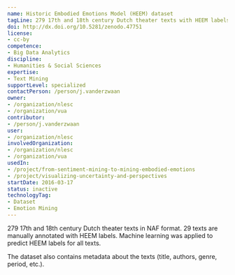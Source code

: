 ```yaml
---
name: Historic Embodied Emotions Model (HEEM) dataset
tagLine: 279 17th and 18th century Dutch theater texts with HEEM labels
doi: http://dx.doi.org/10.5281/zenodo.47751
license:
- cc-by
competence:
- Big Data Analytics
discipline:
- Humanities & Social Sciences
expertise:
- Text Mining
supportLevel: specialized
contactPerson: /person/j.vanderzwaan
owner:
- /organization/nlesc
- /organization/vua
contributor:
- /person/j.vanderzwaan
user:
- /organization/nlesc
involvedOrganization:
- /organization/nlesc
- /organization/vua
usedIn:
- /project/from-sentiment-mining-to-mining-embodied-emotions
- /project/visualizing-uncertainty-and-perspectives
startDate: 2016-03-17
status: inactive
technologyTag:
- Dataset
- Emotion Mining
---
```

279 17th and 18th century Dutch theater texts in NAF format. 29 texts are manually annotated with
HEEM labels. Machine learning was applied to predict HEEM labels for all texts.

The dataset also contains metadata about the texts (title, authors, genre, period, etc.).
